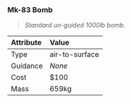 ### Mk-83 Bomb

> *Standard un-guided 1000lb bomb.*

Attribute | Value
:-|:-
Type | air-to-surface
Guidance | *None*
Cost | $100
Mass | 659kg
